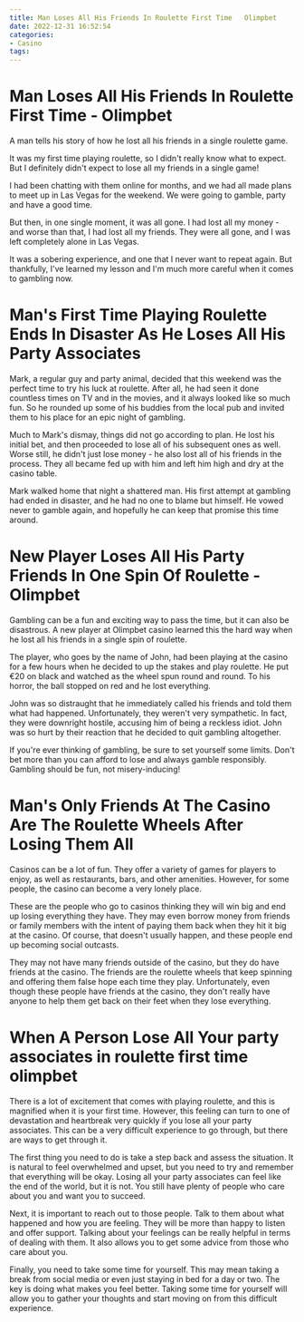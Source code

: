 ```yaml
---
title: Man Loses All His Friends In Roulette First Time   Olimpbet
date: 2022-12-31 16:52:54
categories:
- Casino
tags:
---
```



#  Man Loses All His Friends In Roulette First Time - Olimpbet

A man tells his story of how he lost all his friends in a single roulette game.

It was my first time playing roulette, so I didn't really know what to expect. But I definitely didn't expect to lose all my friends in a single game!

I had been chatting with them online for months, and we had all made plans to meet up in Las Vegas for the weekend. We were going to gamble, party and have a good time.

But then, in one single moment, it was all gone. I had lost all my money - and worse than that, I had lost all my friends. They were all gone, and I was left completely alone in Las Vegas.

It was a sobering experience, and one that I never want to repeat again. But thankfully, I've learned my lesson and I'm much more careful when it comes to gambling now.

#  Man's First Time Playing Roulette Ends In Disaster As He Loses All His Party Associates 

Mark, a regular guy and party animal, decided that this weekend was the perfect time to try his luck at roulette. After all, he had seen it done countless times on TV and in the movies, and it always looked like so much fun. So he rounded up some of his buddies from the local pub and invited them to his place for an epic night of gambling. 

Much to Mark's dismay, things did not go according to plan. He lost his initial bet, and then proceeded to lose all of his subsequent ones as well. Worse still, he didn't just lose money - he also lost all of his friends in the process. They all became fed up with him and left him high and dry at the casino table. 

Mark walked home that night a shattered man. His first attempt at gambling had ended in disaster, and he had no one to blame but himself. He vowed never to gamble again, and hopefully he can keep that promise this time around.

#  New Player Loses All His Party Friends In One Spin Of Roulette - Olimpbet

Gambling can be a fun and exciting way to pass the time, but it can also be disastrous. A new player at Olimpbet casino learned this the hard way when he lost all his friends in a single spin of roulette.

The player, who goes by the name of John, had been playing at the casino for a few hours when he decided to up the stakes and play roulette. He put €20 on black and watched as the wheel spun round and round. To his horror, the ball stopped on red and he lost everything.

John was so distraught that he immediately called his friends and told them what had happened. Unfortunately, they weren't very sympathetic. In fact, they were downright hostile, accusing him of being a reckless idiot. John was so hurt by their reaction that he decided to quit gambling altogether.

If you're ever thinking of gambling, be sure to set yourself some limits. Don't bet more than you can afford to lose and always gamble responsibly. Gambling should be fun, not misery-inducing!

#  Man's Only Friends At The Casino Are The Roulette Wheels After Losing Them All 

Casinos can be a lot of fun. They offer a variety of games for players to enjoy, as well as restaurants, bars, and other amenities. However, for some people, the casino can become a very lonely place.

These are the people who go to casinos thinking they will win big and end up losing everything they have. They may even borrow money from friends or family members with the intent of paying them back when they hit it big at the casino. Of course, that doesn't usually happen, and these people end up becoming social outcasts.

They may not have many friends outside of the casino, but they do have friends at the casino. The friends are the roulette wheels that keep spinning and offering them false hope each time they play. Unfortunately, even though these people have friends at the casino, they don't really have anyone to help them get back on their feet when they lose everything.

#  When A Person Lose All Your party associates in roulette first time olimpbet

There is a lot of excitement that comes with playing roulette, and this is magnified when it is your first time. However, this feeling can turn to one of devastation and heartbreak very quickly if you lose all your party associates. This can be a very difficult experience to go through, but there are ways to get through it.

The first thing you need to do is take a step back and assess the situation. It is natural to feel overwhelmed and upset, but you need to try and remember that everything will be okay. Losing all your party associates can feel like the end of the world, but it is not. You still have plenty of people who care about you and want you to succeed.

Next, it is important to reach out to those people. Talk to them about what happened and how you are feeling. They will be more than happy to listen and offer support. Talking about your feelings can be really helpful in terms of dealing with them. It also allows you to get some advice from those who care about you.

Finally, you need to take some time for yourself. This may mean taking a break from social media or even just staying in bed for a day or two. The key is doing what makes you feel better. Taking some time for yourself will allow you to gather your thoughts and start moving on from this difficult experience.